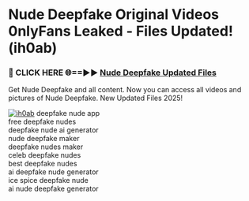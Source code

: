 # Nude Deepfake Original Videos 0nlyFans Leaked - Files Updated! (ih0ab)

<h3>🔴 CLICK HERE 🌐==►► <a href="https://tinyurl.com/5h6xmrr3" rel="nofollow">Nude Deepfake Updated Files</a></h3>

Get Nude Deepfake and all content. Now you can access all videos and pictures of Nude Deepfake. New Updated Files 2025!

[![ih0ab](https://i.imgur.com/KVD873Z.gif)](https://tinyurl.com/5h6xmrr3)
deepfake nude app<br>
free deepfake nudes<br>
deepfake nude ai generator<br>
nude deepfake maker<br>
deepfake nudes maker<br>
celeb deepfake nudes<br>
best deepfake nudes<br>
ai deepfake nude generator<br>
ice spice deepfake nude<br>
ai nude deepfake generator